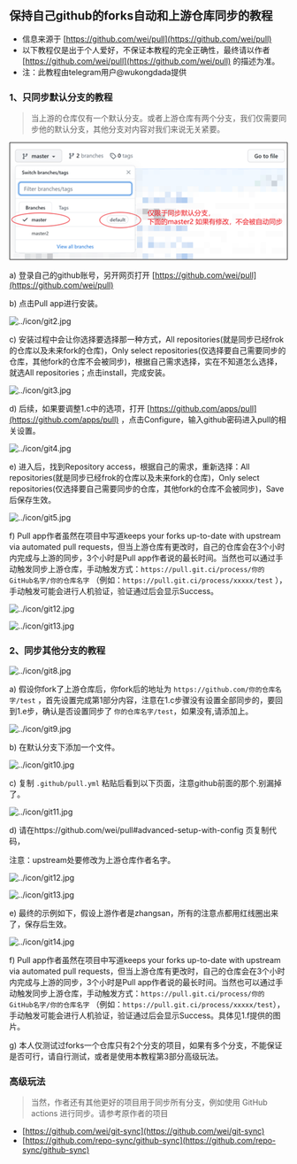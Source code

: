 ## 保持自己github的forks自动和上游仓库同步的教程
 - 信息来源于 [https://github.com/wei/pull](https://github.com/wei/pull)
 - 以下教程仅是出于个人爱好，不保证本教程的完全正确性，最终请以作者 [https://github.com/wei/pull](https://github.com/wei/pull) 的描述为准。
 - 注：此教程由telegram用户@wukongdada提供
### 1、只同步默认分支的教程	

> 当上游的仓库仅有一个默认分支。或者上游仓库有两个分支，我们仅需要同步他的默认分支，其他分支对内容对我们来说无关紧要。

![git1.jpg](icon/git1.jpg)
	

a)  登录自己的github账号，另开网页打开 [https://github.com/wei/pull](https://github.com/wei/pull)	


b)  点击Pull app进行安装。	

![../icon/git2.jpg](../icon/git2.jpg)	



c)  安装过程中会让你选择要选择那一种方式，All repositories(就是同步已经frok的仓库以及未来fork的仓库)，Only select repositories(仅选择要自己需要同步的仓库，其他fork的仓库不会被同步)，根据自己需求选择，实在不知道怎么选择，就选All repositories；点击install，完成安装。	

![../icon/git3.jpg](../icon/git3.jpg)	



d)  后续，如果要调整1.c中的选项，打开 [https://github.com/apps/pull](https://github.com/apps/pull) ，点击Configure，输入github密码进入pull的相关设置。	

![../icon/git4.jpg](../icon/git4.jpg)	



e)  进入后，找到Repository access，根据自己的需求，重新选择：All repositories(就是同步已经frok的仓库以及未来fork的仓库)，Only select repositories(仅选择要自己需要同步的仓库，其他fork的仓库不会被同步)，Save后保存生效。	

![../icon/git5.jpg](../icon/git5.jpg)	



f)  Pull app作者虽然在项目中写道keeps your forks up-to-date with upstream via automated pull requests，但当上游仓库有更改时，自己的仓库会在3个小时内完成与上游的同步，3个小时是Pull app作者说的最长时间。当然也可以通过手动触发同步上游仓库，手动触发方式：`https://pull.git.ci/process/你的GitHub名字/你的仓库名字` （例如：`https://pull.git.ci/process/xxxxx/test` ），手动触发可能会进行人机验证，验证通过后会显示Success。

![../icon/git12.jpg](../icon/git6.jpg)                                                                      

![../icon/git13.jpg](../icon/git7.png)	

### 2、同步其他分支的教程	

 ![../icon/git8.jpg](../icon/git8.jpg)	



a)  假设你fork了上游仓库后，你fork后的地址为 `https://github.com/你的仓库名字/test` ，首先设置完成第1部分内容，注意在1.c步骤没有设置全部同步的，要回到1.e步，确认是否设置同步了 `你的仓库名字/test`，如果没有,请添加上。	

![../icon/git9.jpg](../icon/git9.jpg)	



b)  在默认分支下添加一个文件。	

![../icon/git10.jpg](../icon/git10.jpg)	



c)  复制 ``.github/pull.yml`` 粘贴后看到以下页面，注意github前面的那个.别漏掉了。	

![../icon/git11.jpg](../icon/git11.jpg)	



d)  请在https://github.com/wei/pull\#advanced-setup-with-config 页复制代码，	

注意：upstream处要修改为上游仓库作者名字。	

![../icon/git12.jpg](../icon/git12.jpg)                                                                      

![../icon/git13.jpg](../icon/git13.jpg)	



e)  最终的示例如下，假设上游作者是zhangsan，所有的注意点都用红线圈出来了，保存后生效。	

![../icon/git14.jpg](../icon/git14.jpg)	



f)  Pull app作者虽然在项目中写道keeps your forks up-to-date with upstream via automated pull requests，但当上游仓库有更改时，自己的仓库会在3个小时内完成与上游的同步，3个小时是Pull app作者说的最长时间。当然也可以通过手动触发同步上游仓库，手动触发方式：`https://pull.git.ci/process/你的GitHub名字/你的仓库名字` （例如：`https://pull.git.ci/process/xxxxx/test`），手动触发可能会进行人机验证，验证通过后会显示Success。具体见1.f提供的图片。	



g)  本人仅测试过forks一个仓库只有2个分支的项目，如果有多个分支，不能保证是否可行，请自行测试，或者是使用本教程第3部分高级玩法。	

### 高级玩法	

>当然，作者还有其他更好的项目用于同步所有分支，例如使用 GitHub actions 进行同步。请参考原作者的项目 

- [https://github.com/wei/git-sync](https://github.com/wei/git-sync)
- [https://github.com/repo-sync/github-sync](https://github.com/repo-sync/github-sync)
